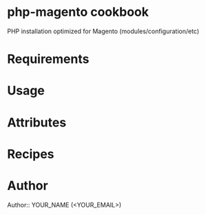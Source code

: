# php-magento cookbook

PHP installation optimized for Magento (modules/configuration/etc)

# Requirements

# Usage

# Attributes

# Recipes

# Author

Author:: YOUR_NAME (<YOUR_EMAIL>)
